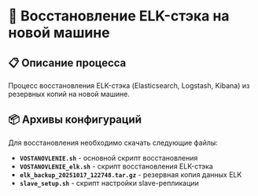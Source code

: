 # 🚀 Восстановление ELK-стэка на новой машине

## 📋 Описание процесса
Процесс восстановления ELK-стэка (Elasticsearch, Logstash, Kibana) из резервных копий на новой машине.

## 📦 Архивы конфигураций
Для восстановления необходимо скачать следующие файлы:

- **`VOSTANOVLENIE.sh`** - основной скрипт восстановления
- **`VOSTANOVLENIE_elk.sh`** - скрипт восстановления ELK-стэка
- **`elk_backup_20251017_122748.tar.gz`** - резервная копия данных ELK
- **`slave_setup.sh`** - скрипт настройки slave-репликации
